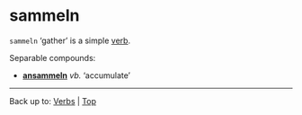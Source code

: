 # sammeln

`sammeln` ‘gather’ is a simple [verb](../../index.md).

Separable compounds:
- **[ansammeln](../../a/an/ansammeln.md)** *vb.* ‘accumulate’

----

Back up to: [Verbs](../../index.md) | [Top](../../../index.md)
